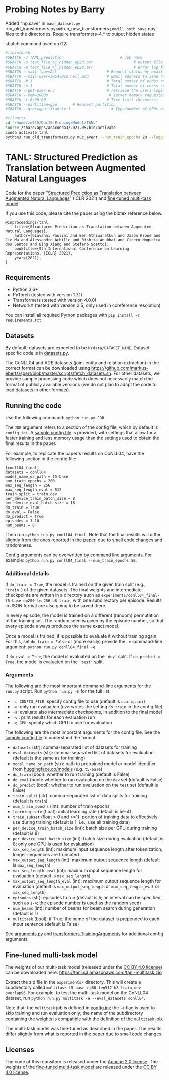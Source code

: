 # Probing Notes by Barry

Added "np.save" in `base_dataset.py
`run_old_transformers.py` and `run_new_transformers.py` will both save `.npy` files to the directories.
Require transformers-4.* to output hidden states

sbatch command used on G2: 
```Bash
#!/bin/bash
#SBATCH -J TANL_prediction                         # Job name
#SBATCH -o test_file_%j_hidden_ep20.out                  # output file (%j expands to jobID)
#SBATCH -e test_file_%j_hidden_ep20.err                  # error log file (%j expands to jobID)
#SBATCH --mail-type=ALL                      # Request status by email 
#SBATCH --mail-user=zw545@cornell.edu        # Email address to send results to.
#SBATCH -N 1                                 # Total number of nodes requested
#SBATCH -n 1                                 # Total number of cores requested
#SBATCH --get-user-env                       # retrieve the users login environment
#SBATCH --mem=20000                           # server memory requested (per node)
#SBATCH -t 8:00:00                           # Time limit (hh:mm:ss)
#SBATCH --partition=gpu       # Request partition
#SBATCH --gres=gpu:titanrtx:1                  # Type/number of GPUs needed

#titanrtx
cd '/home/zw545/DocIE-Probing/Model/TANL'
source /share/apps/anaconda3/2021.05/bin/activate
conda activate tanl
python3 run_old_transformers.py muc_event --num_train_epochs 20 --logging_steps 500 --per_device_eval_batch_size 1 --per_device_train_batch_size 1
```

# TANL: Structured Prediction as Translation between Augmented Natural Languages

Code for the paper "[Structured Prediction as Translation between Augmented Natural Languages](http://arxiv.org/abs/2101.05779)" (ICLR 2021) and [fine-tuned multi-task model](#fine-tuned-multi-task-model).

If you use this code, please cite the paper using the bibtex reference below.
```
@inproceedings{tanl,
    title={Structured Prediction as Translation between Augmented Natural Languages},
    author={Giovanni Paolini and Ben Athiwaratkun and Jason Krone and Jie Ma and Alessandro Achille and Rishita Anubhai and Cicero Nogueira dos Santos and Bing Xiang and Stefano Soatto},
    booktitle={9th International Conference on Learning Representations, {ICLR} 2021},
    year={2021},
}
```


## Requirements

- Python 3.6+
- PyTorch (tested with version 1.7.1)
- Transformers (tested with version 4.0.0)
- NetworkX (tested with version 2.5, only used in coreference resolution)

You can install all required Python packages with `pip install -r requirements.txt`


## Datasets

By default, datasets are expected to be in `data/DATASET_NAME`.
Dataset-specific code is in [datasets.py](datasets.py).

The CoNLL04 and ADE datasets (joint entity and relation extraction) in the correct format can be downloaded using https://github.com/markus-eberts/spert/blob/master/scripts/fetch_datasets.sh.
For other datasets, we provide sample processing code which does not necessarily match the format of publicly available versions (we do not plan to adapt the code to load datasets in other formats).



## Running the code

Use the following command:
`python run.py JOB`

The `JOB` argument refers to a section of the config file, which by default is `config.ini`.
A [sample config file](config.ini) is provided, with settings that allow for a faster training and less memory usage than the settings used to obtain the final results in the paper.

For example, to replicate the paper's results on CoNLL04, have the following section in the config file:
```
[conll04_final]
datasets = conll04
model_name_or_path = t5-base
num_train_epochs = 200
max_seq_length = 256
max_seq_length_eval = 512
train_split = train,dev
per_device_train_batch_size = 8
per_device_eval_batch_size = 16
do_train = True
do_eval = False
do_predict = True
episodes = 1-10
num_beams = 8
```
Then run `python run.py conll04_final`.
Note that the final results will differ slightly from the ones reported in the paper, due to small code changes and randomness.

Config arguments can be overwritten by command line arguments.
For example: `python run.py conll04_final --num_train_epochs 50`.


### Additional details

If `do_train = True`, the model is trained on the given train split (e.g., `'train'`) of the given datasets.
The final weights and intermediate checkpoints are written in a directory such as `experiments/conll04_final-t5-base-ep200-len256-b8-train`, with one subdirectory per episode.
Results in JSON format are also going to be saved there.

In every episode, the model is trained on a different (random) permutation of the training set.
The random seed is given by the episode number, so that every episode always produces the same exact model.

Once a model is trained, it is possible to evaluate it without training again.
For this, set `do_train = False` or (more easily) provide the `-e` command-line argument: `python run.py conll04_final -e`.

If `do_eval = True`, the model is evaluated on the `'dev'` split.
If `do_predict = True`, the model is evaluated on the `'test'` split.


### Arguments

The following are the most important command-line arguments for the `run.py` script.
Run `python run.py -h` for the full list.

- `-c CONFIG_FILE`: specify config file to use (default is `config.ini`)
- `-e`: only run evaluation (overwrites the setting `do_train` in the config file)
- `-a`: evaluate also intermediate checkpoints, in addition to the final model
- `-v` : print results for each evaluation run
- `-g GPU`: specify which GPU to use for evaluation

The following are the most important arguments for the config file. 
See the [sample config file](config.ini) to understand the format.

- `datasets` (str): comma-separated list of datasets for training
- `eval_datasets` (str): comma-separated list of datasets for evaluation (default is the same as for training)
- `model_name_or_path` (str): path to pretrained model or model identifier from [huggingface.co/models](https://huggingface.co/models) (e.g. `t5-base`)
- `do_train` (bool): whether to run training (default is False)
- `do_eval` (bool): whether to run evaluation on the `dev` set (default is False)
- `do_predict` (bool): whether to run evaluation on the `test` set (default is False)
- `train_split` (str): comma-separated list of data splits for training (default is `train`)
- `num_train_epochs` (int): number of train epochs
- `learning_rate` (float): initial learning rate (default is 5e-4)
- `train_subset` (float > 0 and <=1): portion of training data to effectively use during training (default is 1, i.e., use all training data)
- `per_device_train_batch_size` (int): batch size per GPU during training (default is 8)
- `per_device_eval_batch_size` (int): batch size during evaluation (default is 8; only one GPU is used for evaluation)
- `max_seq_length` (int): maximum input sequence length after tokenization; longer sequences are truncated
- `max_output_seq_length` (int): maximum output sequence length (default is `max_seq_length`)
- `max_seq_length_eval` (int): maximum input sequence length for evaluation (default is `max_seq_length`)
- `max_output_seq_length_eval` (int): maximum output sequence length for evaluation (default is `max_output_seq_length` or `max_seq_length_eval` or `max_seq_length`)
- `episodes` (str): episodes to run (default is `0`; an interval can be specified, such as `1-4`; the episode number is used as the random seed)
- `num_beams` (int): number of beams for beam search during generation (default is 1)
- `multitask` (bool): if True, the name of the dataset is prepended to each input sentence (default is False)

See [arguments.py](arguments.py) and [transformers.TrainingArguments](https://github.com/huggingface/transformers/blob/master/src/transformers/training_args.py) for additional config arguments.


## Fine-tuned multi-task model

The weights of our multi-task model (released under the [CC BY 4.0 license](https://creativecommons.org/licenses/by/4.0/)) can be downloaded here: https://tanl.s3.amazonaws.com/tanl-multitask.zip

Extract the zip file in the `experiments/` directory. This will create a subdirectory called `multitask-t5-base-ep50-len512-b8-train,dev-overlap96`. For example, to test the multi-task model on the CoNLL04 dataset, run `python run.py multitask -e --eval_datasets conll04`.

Note that: the `multitask` job is defined in [config.ini](config.ini); the `-e` flag is used to skip training and run evaluation only; the name of the subdirectory containing the weights is compatible with the definition of the `multitask` job.

The multi-task model was fine-tuned as described in the paper. The results differ slightly from what is reported in the paper due to small code changes.


## Licenses

The code of this repository is released under the [Apache 2.0 license](LICENSE).
The weights of the [fine-tuned multi-task model](#fine-tuned-multi-task-model) are released under the [CC BY 4.0 license](https://creativecommons.org/licenses/by/4.0/).
